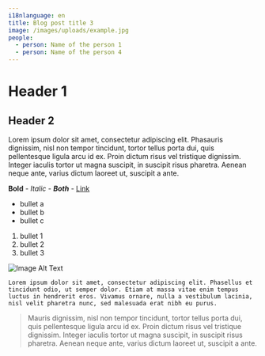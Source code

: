 ```yaml
---
i18nlanguage: en
title: Blog post title 3
image: /images/uploads/example.jpg
people:
  - person: Name of the person 1
  - person: Name of the person 4
---
```

# Header 1

## Header 2

Lorem ipsum dolor sit amet, consectetur adipiscing elit. Phasauris dignissim, nisl non tempor tincidunt, tortor tellus porta dui, quis pellentesque ligula arcu id ex. Proin dictum risus vel tristique dignissim. Integer iaculis tortor ut magna suscipit, in suscipit risus pharetra. Aenean neque ante, varius dictum laoreet ut, suscipit a ante.

**Bold** - _Italic_ - **_Both_** - [Link](http://github.com)

* bullet a
* bullet b
* bullet c

1. bullet 1
2. bullet 2
3. bullet 3

![Image Alt Text](/images/uploads/example.jpg)

```
Lorem ipsum dolor sit amet, consectetur adipiscing elit. Phasellus et tincidunt odio, ut semper dolor. Etiam at massa vitae enim tempus luctus in hendrerit eros. Vivamus ornare, nulla a vestibulum lacinia, nisl velit pharetra nunc, sed malesuada erat nibh eu purus.
```

> Mauris dignissim, nisl non tempor tincidunt, tortor tellus porta dui, quis pellentesque ligula arcu id ex. Proin dictum risus vel tristique dignissim. Integer iaculis tortor ut magna suscipit, in suscipit risus pharetra. Aenean neque ante, varius dictum laoreet ut, suscipit a ante.
